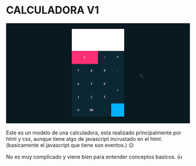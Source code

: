 
# **CALCULADORA V1**

![CALCULADORA V1](CALCULATOR/img/CALCULADORAV1.gif "Calculadora V1")

Este es un modelo de una calculadora, esta realizado principalmente por html y css, aunque tiene algo de javascript incrustado en el html.(basicamente el javascript que tiene son eventos.) 😑

No es muy complicado y viene bien para entender conceptos basicos. 👍

